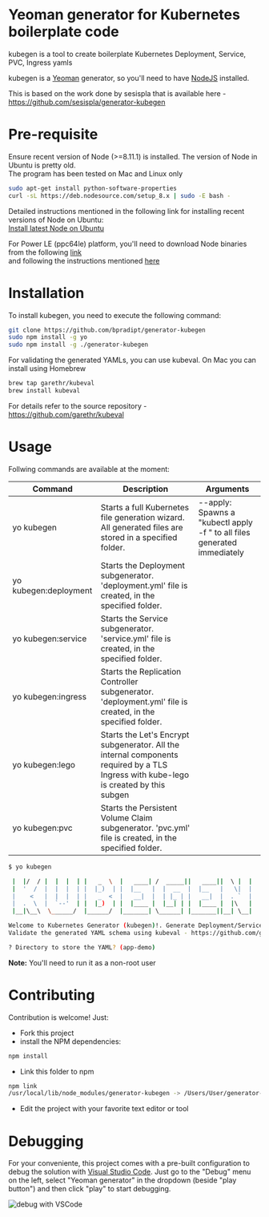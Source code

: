 # Yeoman generator for Kubernetes boilerplate code

kubegen is a tool to create boilerplate Kubernetes Deployment, Service, PVC, Ingress yamls

kubegen is a [Yeoman](http://yeoman.io) generator, so you'll need to have [NodeJS](https://nodejs.org/) installed.

This is based on the work done by sesispla that is available here - https://github.com/sesispla/generator-kubegen

# Pre-requisite
Ensure recent version of Node (>=8.11.1) is installed. The version of Node in Ubuntu is pretty old.<br>
The program has been tested on Mac and Linux only

```bash
sudo apt-get install python-software-properties
curl -sL https://deb.nodesource.com/setup_8.x | sudo -E bash -
```

Detailed instructions mentioned in the following link for installing recent versions of Node on Ubuntu:<br>
[Install latest Node on Ubuntu](https://tecadmin.net/install-latest-nodejs-npm-on-ubuntu/)

For Power LE (ppc64le) platform, you'll need to download Node binaries from the following [link](https://nodejs.org/en/download/) <br>
and following the instructions mentioned [here](https://github.com/nodejs/help/wiki/Installation)

# Installation

To install kubegen, you need to execute the following command:

```bash
git clone https://github.com/bpradipt/generator-kubegen
sudo npm install -g yo
sudo npm install -g ./generator-kubegen
```

For validating the generated YAMLs, you can use kubeval.
On Mac you can install using Homebrew
```bash
brew tap garethr/kubeval
brew install kubeval
```
For details refer to the source repository - https://github.com/garethr/kubeval

# Usage

Follwing commands are available at the moment:

| Command                | Description                                                                                                | Arguments                                                                |
| ---------------------- | ---------------------------------------------------------------------------------------------------------- | ------------------------------------------------------------------------ |
| yo kubegen             | Starts a full Kubernetes file generation wizard. All generated files are stored in a specified folder.     | --apply: Spawns a "kubectl apply -f " to all files generated immediately |
| yo kubegen:deployment  | Starts the Deployment subgenerator. 'deployment.yml' file is created, in the specified folder.             |                                                                          |
| yo kubegen:service     | Starts the Service subgenerator. 'service.yml' file is created, in the specified folder.                   |                                                                          |
| yo kubegen:ingress     | Starts the Replication Controller subgenerator. 'deployment.yml' file is created, in the specified folder. |                                                                          |
| yo kubegen:lego        | Starts the Let's Encrypt subgenerator. All the internal components required by a TLS Ingress with kube-lego is created by this subgen |                                               | 
| yo kubegen:pvc         | Starts the Persistent Volume Claim subgenerator. 'pvc.yml' file is created, in the specified folder.       |                                                                          |

```bash
$ yo kubegen

 |  |/  / |  |  |  | |   _  \  |   ____| /  _____||   ____||  \ |  |
 |  '  /  |  |  |  | |  |_)  | |  |__   |  |  __  |  |__   |   \|  |
 |    <   |  |  |  | |   _  <  |   __|  |  | |_ | |   __|  |  . `  |
 |  .  \  |  `--'  | |  |_)  | |  |____ |  |__| | |  |____ |  |\   |
 |__|\__\  \______/  |______/  |_______| \______| |_______||__| \__|

Welcome to Kubernetes Generator (kubegen)!. Generate Deployment/Service/PVC/Ingress YAMLs
Validate the generated YAML schema using kubeval - https://github.com/garethr/kubeval

? Directory to store the YAML? (app-demo)
```

**Note:** You'll need to run it as a non-root user

# Contributing

Contribution is welcome! Just:

- Fork this project
- install the NPM dependencies:

```bash
npm install
```

- Link this folder to npm

```bash
npm link
/usr/local/lib/node_modules/generator-kubegen -> /Users/User/generator-kubegen
```

- Edit the project with your favorite text editor or tool

# Debugging

For your conveniente, this project comes with a pre-built configuration to debug the solution with [Visual Studio Code](https://code.visualstudio.com). Just go to the "Debug" menu on the left, select "Yeoman generator" in the dropdown (beside "play button") and then click "play" to start debugging.

![debug with VSCode](docs/debug.png)
